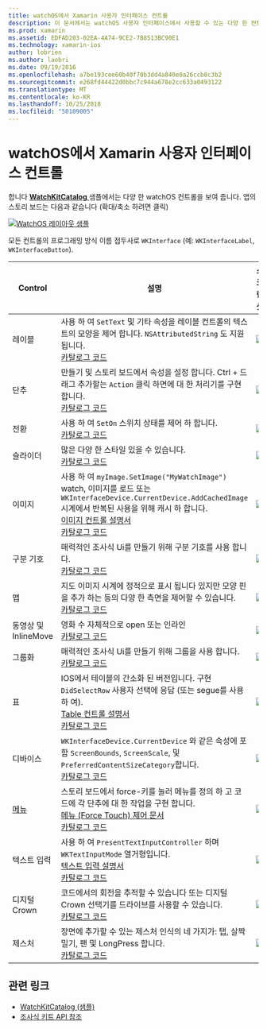 ```yaml
---
title: watchOS에서 Xamarin 사용자 인터페이스 컨트롤
description: 이 문서에서는 watchOS 사용자 인터페이스에서 사용할 수 있는 다양 한 컨트롤을 설명 합니다. 레이블, 단추, 스위치, 슬라이더, 이미지, 구분 기호, 맵 등의 설명을 제공합니다.
ms.prod: xamarin
ms.assetid: EDFAD203-02EA-4A74-9CE2-7B8513BC90E1
ms.technology: xamarin-ios
author: lobrien
ms.author: laobri
ms.date: 09/19/2016
ms.openlocfilehash: a7be193cee60b40f70b3dd4a840e0a26ccb8c3b2
ms.sourcegitcommit: e268fd44422d0bbc7c944a678e2cc633a0493122
ms.translationtype: MT
ms.contentlocale: ko-KR
ms.lasthandoff: 10/25/2018
ms.locfileid: "50109005"
---
```

# <a name="watchos-user-interface-controls-in-xamarin"></a>watchOS에서 Xamarin 사용자 인터페이스 컨트롤

합니다 [ **WatchKitCatalog** ](https://github.com/xamarin/monotouch-samples/tree/master/watchOS/WatchKitCatalog) 샘플에서는 다양 한 watchOS 컨트롤을 보여 줍니다. 앱의 스토리 보드는 다음과 같습니다 (확대/축소 하려면 클릭)

[![](images/storyboard-sml.png "WatchOS 레이아웃 샘플")](images/storyboard.png#lightbox)

모든 컨트롤의 프로그래밍 방식 이름 접두사로 `WKInterface` (예: `WKInterfaceLabel`, `WKInterfaceButton`).

|Control|설명|스크린 샷|
|---|---|---|
|레이블|사용 하 여 `SetText` 및 기타 속성을 레이블 컨트롤의 텍스트의 모양을 제어 합니다. `NSAttributedString` 도 지원 됩니다.<br />[카탈로그 코드](https://github.com/xamarin/ios-samples/blob/master/watchOS/WatchKitCatalog/WatchKit3Extension/LabelDetailController.cs)|![](Images/label.png)|
|단추|만들기 및 스토리 보드에서 속성을 설정 합니다. Ctrl + 드래그 추가할는 `Action` 클릭 하면에 대 한 처리기를 구현 합니다.<br />[카탈로그 코드](https://github.com/xamarin/ios-samples/blob/master/watchOS/WatchKitCatalog/WatchKit3Extension/ButtonDetailController.cs)|![](Images/button.png)|
|전환|사용 하 여 `SetOn` 스위치 상태를 제어 하 합니다.<br />[카탈로그 코드](https://github.com/xamarin/ios-samples/blob/master/watchOS/WatchKitCatalog/WatchKit3Extension/SwitchDetailController.cs)|![](Images/switch.png)|
|슬라이더|많은 다양 한 스타일 있을 수 있습니다.<br />[카탈로그 코드](https://github.com/xamarin/ios-samples/blob/master/watchOS/WatchKitCatalog/WatchKit3Extension/SliderDetailController.cs)|![](Images/slider.png)|
|이미지|사용 하 여 `myImage.SetImage("MyWatchImage")` watch, 이미지를 로드 또는 `WKInterfaceDevice.CurrentDevice.AddCachedImage` 시계에서 반복된 사용을 위해 캐시 하 합니다.<br />[이미지 컨트롤 설명서](~/ios/watchos/user-interface/image.md)<br />[카탈로그 코드](https://github.com/xamarin/ios-samples/blob/master/watchOS/WatchKitCatalog/WatchKit3Extension/ImageDetailController.cs)|![](Images/image.png)|
|구분 기호|매력적인 조사식 Ui를 만들기 위해 구분 기호를 사용 합니다.<br />[카탈로그 코드](https://github.com/xamarin/ios-samples/blob/master/watchOS/WatchKitCatalog/WatchKit3Extension/SeparatorDetailController.cs)|![](Images/separator.png)| 
|맵|지도 이미지 시계에 정적으로 표시 됩니다 있지만 모양 핀을 추가 하는 등의 다양 한 측면을 제어할 수 있습니다.<br />[카탈로그 코드](https://github.com/xamarin/ios-samples/blob/master/watchOS/WatchKitCatalog/WatchKit3Extension/MapDetailController.cs)|![](Images/map.png)|
|동영상 및 InlineMove|영화 수 자체적으로 open 또는 인라인<br />[카탈로그 코드](https://github.com/xamarin/ios-samples/blob/master/watchOS/WatchKitCatalog/WatchKit3Extension/MovieDetailController.cs)|![](Images/movie.png)|
|그룹화|매력적인 조사식 Ui를 만들기 위해 그룹을 사용 합니다.<br />[카탈로그 코드](https://github.com/xamarin/ios-samples/blob/master/watchOS/WatchKitCatalog/WatchKit3Extension/GroupDetailController.cs)|![](Images/group.png)|
|표|IOS에서 테이블의 간소화 된 버전입니다. 구현 `DidSelectRow` 사용자 선택에 응답 (또는 segue를 사용 하 여).<br />[Table 컨트롤 설명서](~/ios/watchos/user-interface/table.md)<br />[카탈로그 코드](https://github.com/xamarin/ios-samples/blob/master/watchOS/WatchKitCatalog/WatchKit3Extension/Table%20Detail%20Controller/TableDetailController.cs)|![](Images/table.png)|
|디바이스|`WKInterfaceDevice.CurrentDevice` 와 같은 속성에 포함 `ScreenBounds`, `ScreenScale`, 및 `PreferredContentSizeCategory`합니다.<br />[카탈로그 코드](https://github.com/xamarin/ios-samples/blob/master/watchOS/WatchKitCatalog/WatchKit3Extension/DeviceDetailController.cs)|![](Images/device.png)|
|[메뉴](~/ios/watchos/user-interface/menu.md)|스토리 보드에서 force-키를 눌러 메뉴를 정의 하 고 코드에 각 단추에 대 한 작업을 구현 합니다.<br />[메뉴 (Force Touch) 제어 문서](~/ios/watchos/user-interface/menu.md)<br />[카탈로그 코드](https://github.com/xamarin/ios-samples/blob/master/watchOS/WatchKitCatalog/WatchKit3Extension/ControllerDetailController.cs)|![](Images/controller.png)|
|텍스트 입력|사용 하 여 `PresentTextInputController` 하며 `WKTextInputMode` 열거형입니다.<br />[텍스트 입력 설명서](~/ios/watchos/user-interface/text-input.md)<br />[카탈로그 코드](https://github.com/xamarin/ios-samples/blob/master/watchOS/WatchKitCatalog/WatchKit3Extension/TextInputController.cs)|![](Images/textinput.png)|
|디지털 Crown|코드에서의 회전을 추적할 수 있습니다 또는 디지털 Crown 선택기를 드라이브를 사용할 수 있습니다.<br />[카탈로그 코드](https://github.com/xamarin/ios-samples/blob/master/watchOS/WatchKitCatalog/WatchKit3Extension/CrownDetailController.cs)|![](Images/digital-crown.png)|
|제스처|장면에 추가할 수 있는 제스처 인식의 네 가지가: 탭, 살짝 밀기, 팬 및 LongPress 합니다.<br />[카탈로그 코드](https://github.com/xamarin/ios-samples/blob/master/watchOS/WatchKitCatalog/WatchKit3Extension/GestureDetailController.cs)|![](Images/gestures.png)|


## <a name="related-links"></a>관련 링크

- [WatchKitCatalog (샘플)](https://developer.xamarin.com/samples/monotouch/watchOS/WatchKitCatalog/)
- [조사식 키트 API 참조](https://developer.xamarin.com/api/namespace/WatchKit/)
